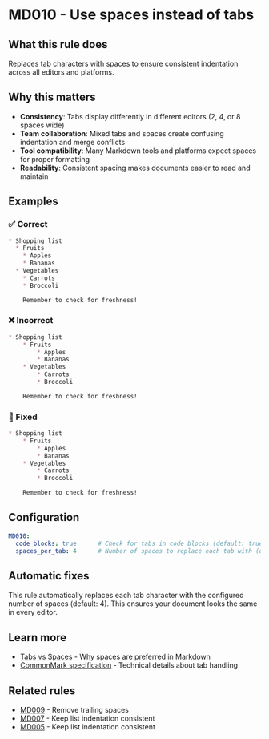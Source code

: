 # MD010 - Use spaces instead of tabs

## What this rule does

Replaces tab characters with spaces to ensure consistent indentation across all editors and platforms.

## Why this matters

- **Consistency**: Tabs display differently in different editors (2, 4, or 8 spaces wide)
- **Team collaboration**: Mixed tabs and spaces create confusing indentation and merge conflicts
- **Tool compatibility**: Many Markdown tools and platforms expect spaces for proper formatting
- **Readability**: Consistent spacing makes documents easier to read and maintain

## Examples

### ✅ Correct

```markdown
* Shopping list
  * Fruits
    * Apples
    * Bananas
  * Vegetables
    * Carrots
    * Broccoli

    Remember to check for freshness!
```

### ❌ Incorrect

<!-- rumdl-disable MD010 -->

```markdown
* Shopping list
	* Fruits
		* Apples
		* Bananas
	* Vegetables
		* Carrots
		* Broccoli

	Remember to check for freshness!
```

<!-- rumdl-enable MD010 -->

### 🔧 Fixed

```markdown
* Shopping list
    * Fruits
        * Apples
        * Bananas
    * Vegetables
        * Carrots
        * Broccoli

    Remember to check for freshness!
```

## Configuration

```yaml
MD010:
  code_blocks: true      # Check for tabs in code blocks (default: true)
  spaces_per_tab: 4      # Number of spaces to replace each tab with (default: 4)
```

## Automatic fixes

This rule automatically replaces each tab character with the configured number of spaces (default: 4). This ensures your document looks the same in every editor.

## Learn more

- [Tabs vs Spaces](https://www.markdownguide.org/basic-syntax/#tabs) - Why spaces are preferred in Markdown
- [CommonMark specification](https://spec.commonmark.org/0.31.2/#tabs) - Technical details about tab handling

## Related rules

- [MD009](md009.md) - Remove trailing spaces
- [MD007](md007.md) - Keep list indentation consistent
- [MD005](md005.md) - Keep list indentation consistent
